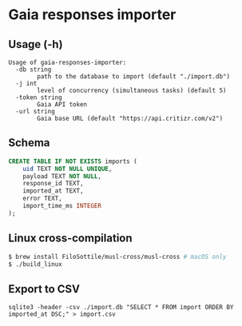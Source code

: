 # Gaia responses importer

## Usage (-h)

```
Usage of gaia-responses-importer:
  -db string
        path to the database to import (default "./import.db")
  -j int
        level of concurrency (simultaneous tasks) (default 5)
  -token string
        Gaia API token
  -url string
        Gaia base URL (default "https://api.critizr.com/v2")
```

## Schema

```sql
CREATE TABLE IF NOT EXISTS imports (
    uid TEXT NOT NULL UNIQUE,
    payload TEXT NOT NULL,
    response_id TEXT,
    imported_at TEXT,
    error TEXT,
    import_time_ms INTEGER
);
```

## Linux cross-compilation

```sh
$ brew install FiloSottile/musl-cross/musl-cross # macOS only
$ ./build_linux
```

## Export to CSV

```
sqlite3 -header -csv ./import.db "SELECT * FROM import ORDER BY imported_at DSC;" > import.csv
```